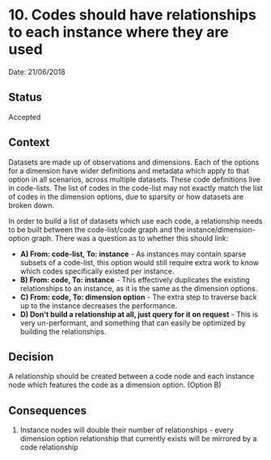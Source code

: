 # 10. Codes should have relationships to each instance where they are used

Date: 21/06/2018

## Status

Accepted

## Context

Datasets are made up of observations and dimensions. Each of the options for a
dimension have wider definitions and metadata which apply to that option in all
scenarios, across multiple datasets. These code definitions live in code-lists.
The list of codes in the code-list may not exactly match the list of codes in
the dimension options, due to sparsity or how datasets are broken down.

In order to build a list of datasets which use each code, a relationship needs
to be built between the code-list/code graph and the instance/dimension-option
graph. There was a question as to whether this should link:

- **A) From: code-list, To: instance** -  As instances may contain sparse
subsets of a code-list, this option would still require extra work to know
which codes specifically existed per instance.
- **B) From: code, To: instance** - This effectively duplicates the existing relationships to an instance, as it is the same as the dimension options.
- **C) From: code, To: dimension option** - The extra step to traverse back up
to the instance decreases the performance.
- **D) Don't build a relationship at all, just query for it on request** -
This is very un-performant, and something that can easily be optimized by
building the relationships.

## Decision

A relationship should be created between a code node and each instance node which
features the code as a dimension option. (Option B)

## Consequences

1. Instance nodes will double their number of relationships - every dimension
option relationship that currently exists will be mirrored by a code relationship
